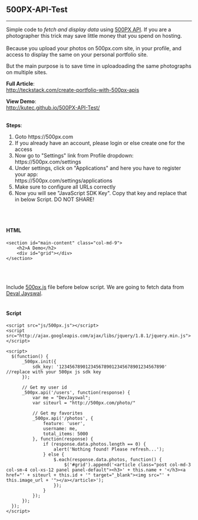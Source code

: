 ## 500PX-API-Test
----
Simple code to _fetch and display data_ using [500PX API](https://github.com/500px/api-documentation). If you are a photographer this trick may save little money that you spend on hosting.<br><br>
Because you upload your photos on 500px.com site, in your profile, and access to display the same on your personal portfolio site.
<br>

But the main purpose is to save time in uploadoading the same photographs on multiple sites.
<br>

**Full Article**: <br>
http://teckstack.com/create-portfolio-with-500px-apis
<br>

**View Demo**: <br>
http://kutec.github.io/500PX-API-Test/
<br><br>

**Steps**:
<ol>
<li>Goto https://500px.com</li>
<li>If you already have an account, please login or else create one for the access</li>
<li>Now go to "Settings" link from Profile dropdown: <br>https://500px.com/settings</li>
<li>Under settings, click on "Applications" and here you have to register your app: <br>https://500px.com/settings/applications</li>
<li>Make sure to configure all URLs correctly</li>
<li>Now you will see "JavaScript SDK Key". Copy that key and replace that in below Script. DO NOT SHARE!</li>
</ol>
<br><br>

#### HTML
<pre><code>&lt;section id="main-content" class="col-md-9"&gt;
	&lt;h2&gt;A Demo&lt;/h2&gt;
    &lt;div id="grid"&gt;&lt;/div&gt;
&lt;/section&gt;
</code></pre>
<br><br>

Include [500px.js](http://kutec.github.io/500PX-API-Test/js/500px.js) file before below script.
We are going to fetch data from [Deval Jayswal](http://500px.com/DevJayswal).
<br><br>

#### Script
<pre><code>&lt;script src="js/500px.js"&gt;&lt;/script&gt;
&lt;script src="http://ajax.googleapis.com/ajax/libs/jquery/1.8.1/jquery.min.js"&gt;&lt;/script&gt;

&lt;script&gt;
  $(function() {
      _500px.init({
          sdk_key: '1234567890123456789012345678901234567890'	//replace with your 500px js sdk key
      });

      // Get my user id
      _500px.api('/users', function(response) {
          var me = "DevJayswal";
          var siteurl = "http://500px.com/photo/"

          // Get my favorites
          _500px.api('/photos', {
              feature: 'user',
              username: me,
              total_items: 5000
          }, function(response) {
              if (response.data.photos.length == 0) {
                  alert('Nothing found! Please refresh...');
              } else {
                  $.each(response.data.photos, function() {
                      $('#grid').append('&lt;article class="post col-md-3 col-sm-4 col-xs-12 panel panel-default"&gt;&lt;h3&gt;' + this.name + '&lt;/h3&gt;&lt;a href="' + siteurl + this.id + '" target="_blank"&gt;&lt;img src="' + this.image_url + '"&gt;&lt;/a&gt;&lt;/article&gt;');
                  });
              }
          });
      });
  });
&lt;/script&gt;
</code></pre>
